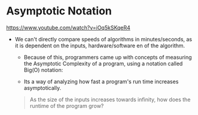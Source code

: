 # Asymptotic Notation
https://www.youtube.com/watch?v=iOq5kSKqeR4

- We can't directly compare speeds of algorithms in minutes/seconds, as it is dependent on the inputs, hardware/software en of the algorithm.
    - Because of this, programmers came up with concepts of measuring the Asymptotic Complexity of a program, using a notation called Big(O) notation:
    
    - Its a way of analyzing how fast a program's run time increases asymptotically.
    > As the size of the inputs increases towards infinity, how does the runtime of the program grow?





